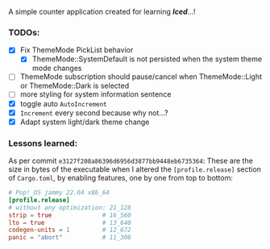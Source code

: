 A simple counter application created for learning ***Iced***...!

### TODOs:
- [x] Fix ThemeMode PickList behavior
  - [x] ThemeMode::SystemDefault is not persisted when the system theme mode changes
- [ ] ThemeMode subscription should pause/cancel when ThemeMode::Light or ThemeMode::Dark is selected
- [ ] more styling for system information sentence
- [x] toggle auto `AutoIncrement`
- [x] `Increment` every second because why not...?
- [x] Adapt system light/dark theme change

### Lessons learned:

As per commit `e3127f208a86396d6956d3877bb9448eb6735364`:
These are the size in bytes of the executable when I altered the `[profile.release]` section of `Cargo.toml`,
by enabling features, one by one from top to bottom:

```toml
# Pop!_OS jammy 22.04 x86_64
[profile.release]
# without any optimization: 21_128
strip = true              # 16_560
lto = true                # 13_640
codegen-units = 1         # 12_672
panic = "abort"           # 11_308
```
